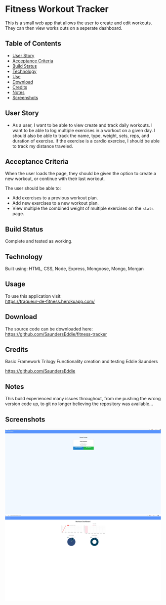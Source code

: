 # Fitness Workout Tracker

This is a small web app that allows the user to create and edit workouts. They can then view works outs on a seperate dashboard.

## Table of Contents

- [User Story](#User%20Story)
- [Acceptance Criteria](#Acceptance%20Driteria)
- [Build Status](#Build%20Status)
- [Technology](#Code%20Style%20and%20Technology)
- [Use](#Usage)
- [Download](#Download)
- [Credits](#Credits)
- [Notes](#Notes)
- [Screenshots](#Screenshots)

## User Story

- As a user, I want to be able to view create and track daily workouts. I want to be able to log multiple exercises in a workout on a given day. I should also be able to track the name, type, weight, sets, reps, and duration of exercise. If the exercise is a cardio exercise, I should be able to track my distance traveled.

## Acceptance Criteria

When the user loads the page, they should be given the option to create a new workout, or continue with their last workout.

The user should be able to:

- Add exercises to a previous workout plan.
- Add new exercises to a new workout plan.
- View multiple the combined weight of multiple exercises on the `stats` page.

## Build Status

Complete and tested as working.

## Technology

Built using:
HTML, CSS, Node, Express, Mongoose, Mongo, Morgan

## Usage

To use this application visit:\
https://traqueur-de-fitness.herokuapp.com/

## Download

The source code can be downloaded here:
https://github.com/SaundersEddie/fitness-tracker

## Credits

Basic Framework Trilogy
Functionality creation and testing Eddie Saunders

https://github.com/SaundersEddie

## Notes

This build experienced many issues throughout, from me pushing the wrong version code up, to git no longer believing the repository was available...

## Screenshots

![Image1](Picture1.jpg)
![Image2](Picture2.jpg)
